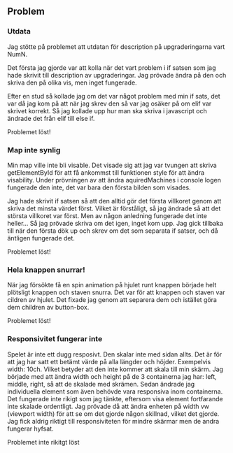 ## Problem

### Utdata
Jag stötte på problemet att utdatan för description på upgraderingarna vart NumN. 

Det första jag gjorde var att kolla när det vart problem i if satsen som jag hade skrivit till description av upgraderingar. Jag prövade ändra på den och skriva den på olika vis, men inget fungerade. 

Efter en stud så kollade jag om det var något problem med min if sats, det var då jag kom på att när jag skrev den så var jag osäker på om elif var skrivet korrekt. Så jag kollade upp hur man ska skriva i javascript och ändrade det från elif till else if.

Problemet löst!

### Map inte synlig
Min map ville inte bli visable. Det visade sig att jag var tvungen att skriva getElementById för att få ankommst till funktionen style för att ändra visability. 
Under prövningen av att ändra aquiredMachines i console logen fungerade den inte, det var bara den första bilden som visades. 

Jag hade skrivit if satsen så att den alltid gör det första villkoret genom att skriva det minsta värdet först. Vilket är förståligt, så jag ändrade så att det största villkoret var först. Men av någon anledning fungerade det inte heller... Så jag prövade skriva om det igen, inget kom upp. Jag gick tillbaka till när den första dök up och skrev om det som separata if satser, och då äntligen fungerade det.

Problemet löst!


### Hela knappen snurrar!

När jag försökte få en spin animation på hjulet runt knappen började helt plötsligt knappen och staven snurra. Det var för att knappen och staven var cildren av hjulet. Det fixade jag genom att separera dem och istället göra dem children av button-box.

Problemet löst!

### Responsivitet fungerar inte

Spelet är inte ett dugg resposivt. Den skalar inte med sidan allts. Det är för att jag har satt ett betämt värde på alla längder och höjder. Exempelvis width: 10ch. Vilket betyder att den inte kommer att skala till min skärm. Jag började med att ändra width och height på de 3 containerna jag har: left, middle, right, så att de skalade med skrämen. Sedan ändrade jag individuella element som även behövde vara responsiva inom containerna. Det fungerade inte rikigt som jag tänkte, eftersom visa element fortfarande inte skalade ordentligt. Jag prövade då att ändra enheten på width vw (viewport width) för att se om det gjorde någon skillnad, vilket det gjorde. Jag fick aldrig riktigt till responsiviteten för mindre skärmar men de andra fungerar hyfsat.

Problemet inte rikitgt löst
